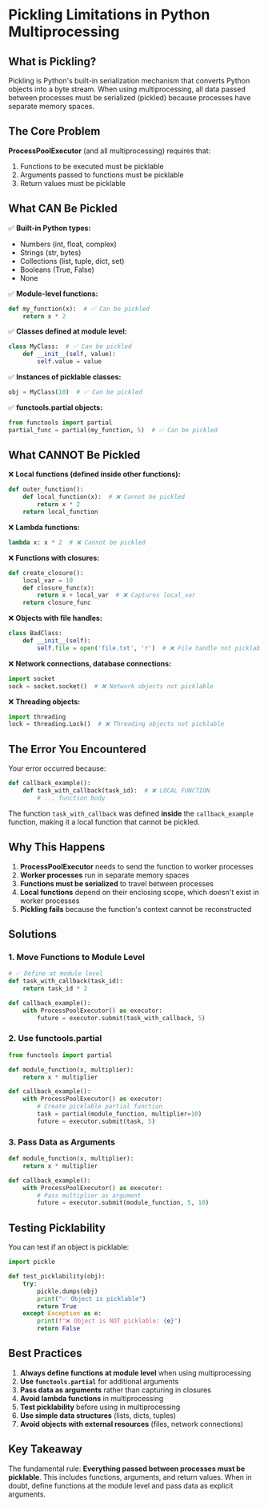 # Pickling Limitations in Python Multiprocessing

## What is Pickling?

Pickling is Python's built-in serialization mechanism that converts Python objects into a byte stream. When using multiprocessing, all data passed between processes must be serialized (pickled) because processes have separate memory spaces.

## The Core Problem

**ProcessPoolExecutor** (and all multiprocessing) requires that:

1. Functions to be executed must be picklable
2. Arguments passed to functions must be picklable
3. Return values must be picklable

## What CAN Be Pickled

✅ **Built-in Python types:**

- Numbers (int, float, complex)
- Strings (str, bytes)
- Collections (list, tuple, dict, set)
- Booleans (True, False)
- None

✅ **Module-level functions:**

```python
def my_function(x):  # ✅ Can be pickled
    return x * 2
```

✅ **Classes defined at module level:**

```python
class MyClass:  # ✅ Can be pickled
    def __init__(self, value):
        self.value = value
```

✅ **Instances of picklable classes:**

```python
obj = MyClass(10)  # ✅ Can be pickled
```

✅ **functools.partial objects:**

```python
from functools import partial
partial_func = partial(my_function, 5)  # ✅ Can be pickled
```

## What CANNOT Be Pickled

❌ **Local functions (defined inside other functions):**

```python
def outer_function():
    def local_function(x):  # ❌ Cannot be pickled
        return x * 2
    return local_function
```

❌ **Lambda functions:**

```python
lambda x: x * 2  # ❌ Cannot be pickled
```

❌ **Functions with closures:**

```python
def create_closure():
    local_var = 10
    def closure_func(x):
        return x + local_var  # ❌ Captures local_var
    return closure_func
```

❌ **Objects with file handles:**

```python
class BadClass:
    def __init__(self):
        self.file = open('file.txt', 'r')  # ❌ File handle not picklable
```

❌ **Network connections, database connections:**

```python
import socket
sock = socket.socket()  # ❌ Network objects not picklable
```

❌ **Threading objects:**

```python
import threading
lock = threading.Lock()  # ❌ Threading objects not picklable
```

## The Error You Encountered

Your error occurred because:

```python
def callback_example():
    def task_with_callback(task_id):  # ❌ LOCAL FUNCTION
        # ... function body
```

The function `task_with_callback` was defined **inside** the `callback_example` function, making it a local function that cannot be pickled.

## Why This Happens

1. **ProcessPoolExecutor** needs to send the function to worker processes
2. **Worker processes** run in separate memory spaces
3. **Functions must be serialized** to travel between processes
4. **Local functions** depend on their enclosing scope, which doesn't exist in worker processes
5. **Pickling fails** because the function's context cannot be reconstructed

## Solutions

### 1. Move Functions to Module Level

```python
# ✅ Define at module level
def task_with_callback(task_id):
    return task_id * 2

def callback_example():
    with ProcessPoolExecutor() as executor:
        future = executor.submit(task_with_callback, 5)
```

### 2. Use functools.partial

```python
from functools import partial

def module_function(x, multiplier):
    return x * multiplier

def callback_example():
    with ProcessPoolExecutor() as executor:
        # Create picklable partial function
        task = partial(module_function, multiplier=10)
        future = executor.submit(task, 5)
```

### 3. Pass Data as Arguments

```python
def module_function(x, multiplier):
    return x * multiplier

def callback_example():
    with ProcessPoolExecutor() as executor:
        # Pass multiplier as argument
        future = executor.submit(module_function, 5, 10)
```

## Testing Picklability

You can test if an object is picklable:

```python
import pickle

def test_picklability(obj):
    try:
        pickle.dumps(obj)
        print("✅ Object is picklable")
        return True
    except Exception as e:
        print(f"❌ Object is NOT picklable: {e}")
        return False
```

## Best Practices

1. **Always define functions at module level** when using multiprocessing
2. **Use `functools.partial`** for additional arguments
3. **Pass data as arguments** rather than capturing in closures
4. **Avoid lambda functions** in multiprocessing
5. **Test picklability** before using in multiprocessing
6. **Use simple data structures** (lists, dicts, tuples)
7. **Avoid objects with external resources** (files, network connections)

## Key Takeaway

The fundamental rule: **Everything passed between processes must be picklable**. This includes functions, arguments, and return values. When in doubt, define functions at the module level and pass data as explicit arguments.
